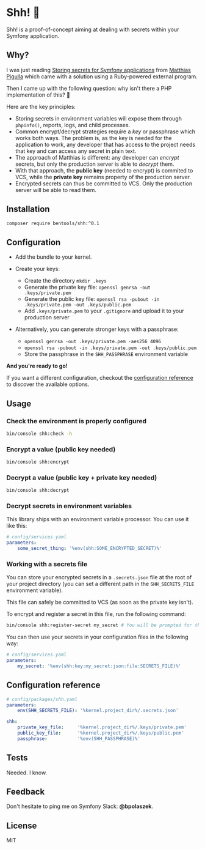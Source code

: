 # Shh! 🤫

Shh! is a proof-of-concept aiming at dealing with secrets within your Symfony application.

## Why?

I was just reading [Storing secrets for Symfony applications](https://www.webfactory.de/blog/storing-secrets-for-symfony-applications) from [Matthias Pigulla](https://github.com/mpdude) which came with a solution using a Ruby-powered external program.

Then I came up with the following question: why isn't there a PHP implementation of this? 🤔

Here are the key principles:

* Storing secrets in environment variables will expose them through `phpinfo()`, reports, logs, and child processes.
* Common encrypt/decrypt strategies require a _key_ or passphrase which works both ways. The problem is, as the key is needed for the application to work, any developer that has access to the project needs that key and can access any secret in plain text.
* The approach of Matthias is different: any developer can _encrypt_ secrets, but only the production server is able to _decrypt_ them.
* With that approach, the **public key** (needed to encrypt) is commited to VCS, while the **private key** remains property of the production server.
* Encrypted secrets can thus be committed to VCS. Only the production server will be able to read them.

## Installation

```bash
composer require bentools/shh:^0.1
```

## Configuration

* Add the bundle to your kernel. 
* Create your keys:
    * Create the directory `mkdir .keys`
    * Generate the private key file: `openssl genrsa -out .keys/private.pem` 
    * Generate the public key file: `openssl rsa -pubout -in .keys/private.pem -out .keys/public.pem` 
    * Add `.keys/private.pem` to your `.gitignore` and upload it to your production server

* Alternatively, you can generate stronger keys with a passphrase:
    * `openssl genrsa -out .keys/private.pem -aes256 4096` 
    * `openssl rsa -pubout -in .keys/private.pem -out .keys/public.pem` 
    * Store the passphrase in the `SHH_PASSPHRASE` environment variable

**And you're ready to go!** 

If you want a different configuration, checkout the [configuration reference](#configuration-reference) to discover the available options.

## Usage

### Check the environment is properly configured

```bash
bin/console shh:check -h
```

### Encrypt a value (public key needed)

```bash
bin/console shh:encrypt
```

### Decrypt a value (public key + private key needed)

```bash
bin/console shh:decrypt
```

### Decrypt secrets in environment variables

This library ships with an environment variable processor. You can use it like this:

```yaml
# config/services.yaml
parameters:
    some_secret_thing: '%env(shh:SOME_ENCRYPTED_SECRET)%'

```

### Working with a secrets file

You can store your encrypted secrets in a `.secrets.json` file at the root of your project directory (you can set a different path in the `SHH_SECRETS_FILE` environment variable).

This file can safely be committed to VCS (as soon as the private key isn't).

To encrypt and register a secret in this file, run the following command:

```bash
bin/console shh:register-secret my_secret # You will be prompted for the value of "my_secret"
```

You can then use your secrets in your configuration files in the following way:

```yaml
# config/services.yaml
parameters:
    my_secret: '%env(shh:key:my_secret:json:file:SECRETS_FILE)%'

```

## Configuration reference

```yaml
# config/packages/shh.yaml
parameters:
    env(SHH_SECRETS_FILE): '%kernel.project_dir%/.secrets.json'

shh:
    private_key_file:     '%kernel.project_dir%/.keys/private.pem'
    public_key_file:      '%kernel.project_dir%/.keys/public.pem'
    passphrase:           '%env(SHH_PASSPHRASE)%'
```

## Tests

Needed. I know.

## Feedback

Don't hesitate to ping me on Symfony Slack: **@bpolaszek**.

## License

MIT
